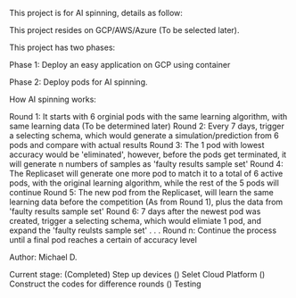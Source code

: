 This project is for AI spinning, details as follow:

This project resides on GCP/AWS/Azure (To be selected later).

This project has two phases:

Phase 1: Deploy an easy application on GCP using container

Phase 2: Deploy pods for AI spinning.


How AI spinning works:

Round 1: It starts with 6 orginial pods with the same learning algorithm, with same learning data (To be determined later)
Round 2: Every 7 days, trigger a selecting schema, which would generate a simulation/prediction from 6 pods and compare with actual results
Round 3: The 1 pod with lowest accuracy would be 'eliminated', however, before the pods get terminated, it will generate n numbers of samples as 'faulty results sample set'
Round 4: The Replicaset will generate one more pod to match it to a total of 6 active pods, with the original learning algorithm, while the rest of the 5 pods will continue 
Round 5: The new pod from the Replicaset, will learn the same learning data before the competition (As from Round 1), plus the data from 'faulty results sample set'
Round 6: 7 days after the newest pod was created, trigger a selecting schema, which would elimiate 1 pod, and expand the 'faulty reulsts sample set'
.
.
.
Round n: Continue the process until a final pod reaches a certain of accuracy level

Author: Michael D.


Current stage:
(Completed) Step up devices
() Selet Cloud Platform 
() Construct the codes for difference rounds
() Testing